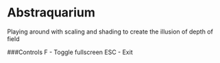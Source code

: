 # Abstraquarium
Playing around with scaling and shading to create the illusion of depth of field

###Controls
F   - Toggle fullscreen
ESC - Exit
